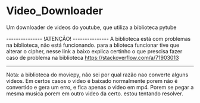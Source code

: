 # Video_Downloader
 Um downloader de videos do youtube, que utiliza a biblioteca pytube

 --------------- !ATENÇÃO! ---------------
A biblioteca está com problemas na biblioteca, não está funcionando.
para a blioteca funcionar tive que alterar o cipher, nesse link a baixo explica certinho o que prescisa fazer caso de problema na biblioteca
https://stackoverflow.com/a/71903013

------------------------------------------

Nota: a biblioteca do moviepy, não sei por qual razão nao converte alguns videos. Em certos casos o video é baixado normalmente porem não é convertido e gera um erro, e fica apenas o video em mp4.
Porem se pegar a mesma musica porem em outro video da certo.
estou tentando resolver.